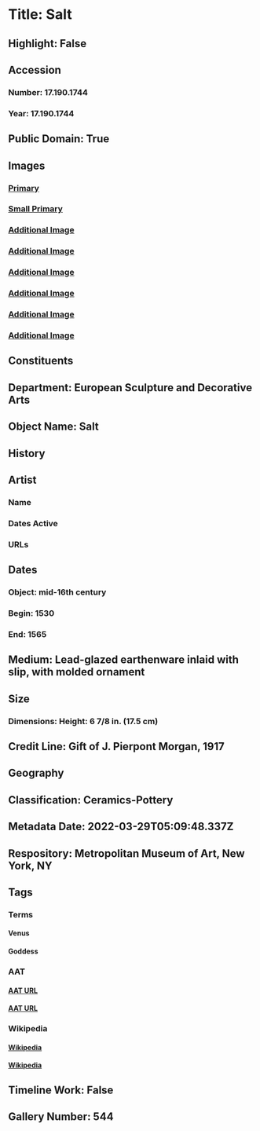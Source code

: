 # Title: Salt
## Highlight: False
## Accession
### Number: 17.190.1744
### Year: 17.190.1744
## Public Domain: True
## Images
### [Primary](https://images.metmuseum.org/CRDImages/es/original/LC-17_190_1744-001.jpg)
### [Small Primary](https://images.metmuseum.org/CRDImages/es/web-large/LC-17_190_1744-001.jpg)
### [Additional Image](https://images.metmuseum.org/CRDImages/es/original/LC-17_190_1744-002.jpg)
### [Additional Image](https://images.metmuseum.org/CRDImages/es/original/LC-17_190_1744-003.jpg)
### [Additional Image](https://images.metmuseum.org/CRDImages/es/original/LC-17_190_1744-004.jpg)
### [Additional Image](https://images.metmuseum.org/CRDImages/es/original/LC-17_190_1744-006.jpg)
### [Additional Image](https://images.metmuseum.org/CRDImages/es/original/LC-17_190_1744-007.jpg)
### [Additional Image](https://images.metmuseum.org/CRDImages/es/original/LC-17_190_1744-005.jpg)
## Constituents
## Department: European Sculpture and Decorative Arts
## Object Name: Salt
## History
## Artist
### Name
### Dates Active
### URLs
## Dates
### Object: mid-16th century
### Begin: 1530
### End: 1565
## Medium: Lead-glazed earthenware inlaid with slip, with molded ornament
## Size
### Dimensions: Height: 6 7/8 in. (17.5 cm)
## Credit Line: Gift of J. Pierpont Morgan, 1917
## Geography
## Classification: Ceramics-Pottery
## Metadata Date: 2022-03-29T05:09:48.337Z
## Respository: Metropolitan Museum of Art, New York, NY
## Tags
### Terms
#### Venus
#### Goddess
### AAT
#### [AAT URL](http://vocab.getty.edu/page/ia/901001064)
#### [AAT URL](http://vocab.getty.edu/page/aat/300343852)
### Wikipedia
#### [Wikipedia]()
#### [Wikipedia]()
## Timeline Work: False
## Gallery Number: 544